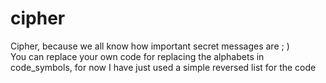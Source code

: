 # cipher
Cipher, because we all know how important secret messages are ; )
<br>
You can replace your own code for replacing the alphabets in code_symbols, for now I have just used a simple reversed list for the code
